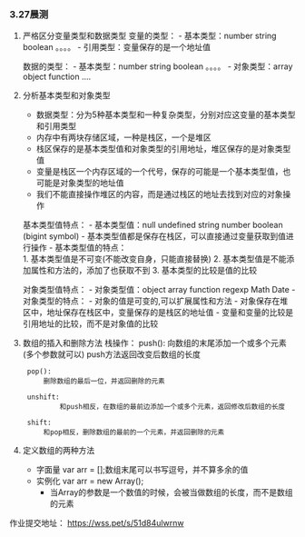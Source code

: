 ### 3.27晨测
1. 严格区分变量类型和数据类型
    变量的类型：
        - 基本类型：number string boolean 。。。。
        - 引用类型：变量保存的是一个地址值

    数据的类型：
        - 基本类型：number string boolean 。。。。
        - 对象类型：array object function ....

2. 分析基本类型和对象类型
    - 数据类型：分为5种基本类型和一种复杂类型，分别对应这变量的基本类型和引用类型
    - 内存中有两块存储区域，一种是栈区，一个是堆区
    - 栈区保存的是基本类型值和对象类型的引用地址，堆区保存的是对象类型值
    - 变量是栈区一个内存区域的一个代号，保存的可能是一个基本类型值，也可能是对象类型的地址值
    - 我们不能直接操作堆区的内容，而是通过栈区的地址去找到对应的对象操作

    基本类型值特点：
        - 基本类型值：null undefined string number boolean (bigint symbol)
        - 基本类型值都是保存在栈区，可以直接通过变量获取到值进行操作
        - 基本类型值的特点：    
            1. 基本类型值是不可变(不能改变自身，只能直接替换)
            2. 基本类型值是不能添加属性和方法的，添加了也获取不到
            3. 基本类型的比较是值的比较

    对象类型值特点：
        - 对象类型值：object array function  regexp Math Date 
        - 对象类型的特点：
            - 对象的值是可变的,可以扩展属性和方法
            - 对象保存在堆区中，地址保存在栈区中，变量保存的是栈区的地址值
            - 变量和变量的比较是引用地址的比较，而不是对象值的比较

3. 数组的插入和删除方法
    栈操作：
        push():
            向数组的末尾添加一个或多个元素(多个参数就可以)
            push方法返回改变后数组的长度

        pop():
            删除数组的最后一位，并返回删除的元素

        unshift:
                和push相反，在数组的最前边添加一个或多个元素，返回修改后数组的长度

        shift:
            和pop相反，删除数组的最前的一个元素，并返回删除的元素

4. 定义数组的两种方法
    - 字面量 var arr = [];数组末尾可以书写逗号，并不算多余的值
    - 实例化 var arr = new Array();
        - 当Array的参数是一个数值的时候，会被当做数组的长度，而不是数组的元素


作业提交地址：
https://wss.pet/s/51d84ulwrnw